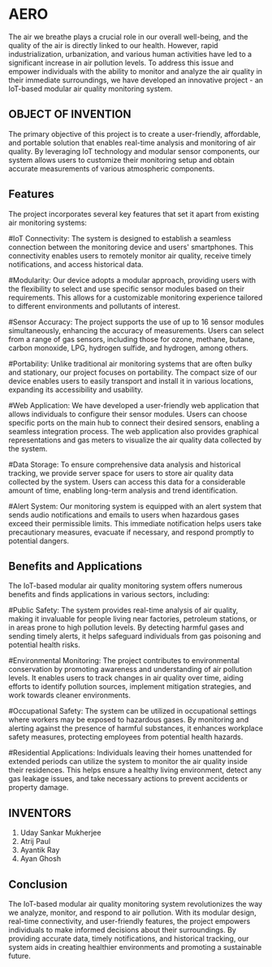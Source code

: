 # AERO

The air we breathe plays a crucial role in our overall well-being, and the quality of the air is directly linked to our health. However, rapid industrialization, urbanization, and various human activities have led to a significant increase in air pollution levels. To address this issue and empower individuals with the ability to monitor and analyze the air quality in their immediate surroundings, we have developed an innovative project - an IoT-based modular air quality monitoring system. 

## OBJECT OF INVENTION

The primary objective of this project is to create a user-friendly, affordable, and portable solution that enables real-time analysis and monitoring of air quality. By leveraging IoT technology and modular sensor components, our system allows users to customize their monitoring setup and obtain accurate measurements of various atmospheric components.

## Features
The project incorporates several key features that set it apart from existing air monitoring systems:

#IoT Connectivity:
The system is designed to establish a seamless connection between the monitoring device and users' smartphones. This connectivity enables users to remotely monitor air quality, receive timely notifications, and access historical data.

#Modularity:
Our device adopts a modular approach, providing users with the flexibility to select and use specific sensor modules based on their requirements. This allows for a customizable monitoring experience tailored to different environments and pollutants of interest.

#Sensor Accuracy:
The project supports the use of up to 16 sensor modules simultaneously, enhancing the accuracy of measurements. Users can select from a range of gas sensors, including those for ozone, methane, butane, carbon monoxide, LPG, hydrogen sulfide, and hydrogen, among others.

#Portability:
Unlike traditional air monitoring systems that are often bulky and stationary, our project focuses on portability. The compact size of our device enables users to easily transport and install it in various locations, expanding its accessibility and usability.

#Web Application:
We have developed a user-friendly web application that allows individuals to configure their sensor modules. Users can choose specific ports on the main hub to connect their desired sensors, enabling a seamless integration process. The web application also provides graphical representations and gas meters to visualize the air quality data collected by the system.

#Data Storage:
To ensure comprehensive data analysis and historical tracking, we provide server space for users to store air quality data collected by the system. Users can access this data for a considerable amount of time, enabling long-term analysis and trend identification.

#Alert System:
Our monitoring system is equipped with an alert system that sends audio notifications and emails to users when hazardous gases exceed their permissible limits. This immediate notification helps users take precautionary measures, evacuate if necessary, and respond promptly to potential dangers.



## Benefits and Applications
The IoT-based modular air quality monitoring system offers numerous benefits and finds applications in various sectors, including:

#Public Safety:
The system provides real-time analysis of air quality, making it invaluable for people living near factories, petroleum stations, or in areas prone to high pollution levels. By detecting harmful gases and sending timely alerts, it helps safeguard individuals from gas poisoning and potential health risks.

#Environmental Monitoring:
The project contributes to environmental conservation by promoting awareness and understanding of air pollution levels. It enables users to track changes in air quality over time, aiding efforts to identify pollution sources, implement mitigation strategies, and work towards cleaner environments.

#Occupational Safety:
The system can be utilized in occupational settings where workers may be exposed to hazardous gases. By monitoring and alerting against the presence of harmful substances, it enhances workplace safety measures, protecting employees from potential health hazards.

#Residential Applications:
Individuals leaving their homes unattended for extended periods can utilize the system to monitor the air quality inside their residences. This helps ensure a healthy living environment, detect any gas leakage issues, and take necessary actions to prevent accidents or property damage.

## INVENTORS
1)	Uday Sankar Mukherjee
2)	Atrij Paul
3)	Ayantik Ray
4)	Ayan Ghosh

## Conclusion
The IoT-based modular air quality monitoring system revolutionizes the way we analyze, monitor, and respond to air pollution. With its modular design, real-time connectivity, and user-friendly features, the project empowers individuals to make informed decisions about their surroundings. By providing accurate data, timely notifications, and historical tracking, our system aids in creating healthier environments and promoting a sustainable future.
